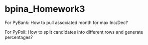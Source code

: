 # bpina_Homework3

For PyBank:
How to pull associated month for max Inc/Dec?

For PyPoll:
How to split candidates into different rows and generate percentages?
